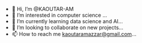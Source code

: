 - 👋 Hi, I’m @KAOUTAR-AM
- 👀 I’m interested in computer science ...
- 🌱 I’m currently learning data science and AI...
- 💞️ I’m looking to collaborate on new projects...
- 📫 How to reach me kaoutaramazzar@gmail.com...

<!---
KAOUTAR-AM/KAOUTAR-AM is a ✨ special ✨ repository because its `README.md` (this file) appears on your GitHub profile.
You can click the Preview link to take a look at your changes.
--->

